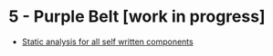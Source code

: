 # 5 - Purple Belt [work in progress]

- [Static analysis for all self written components](static-analysis-for-all-self-written-components.md)
